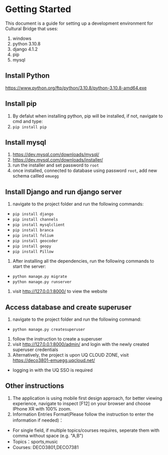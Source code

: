 # Getting Started
This document is a guide for setting up a development environment for Cultural Bridge that uses:
1. windows
1. python 3.10.8
1. django 4.1.2
1. pip
1. mysql
## Install Python
https://www.python.org/ftp/python/3.10.8/python-3.10.8-amd64.exe

## Install pip
1. By defalut when installing python, pip will be installed, if not, navigate to cmd and type:
1. `pip install pip`

## Install mysql
1. https://dev.mysql.com/downloads/mysql/
1. https://dev.mysql.com/downloads/installer/
1. run the installer and set password to `root`
1. once installed, connected to database using password `root`, add new schema callled `emuegg`

## Install Django and run django server
1. navigate to the project folder and run the following commands:
- `pip install django`
- `pip install channels`
- `pip install mysqlclient`
- `pip install branca`
- `pip install folium`
- `pip install geocoder`
- `pip install geopy`
- `pip install Pillow`
1. After installing all the dependencies, run the following commands to start the server:
- `python manage.py migrate`
- `python manage.py runserver`
1. visit http://127.0.0.1:8000/ to view the website

## Access database and create superuser
1. navigate to the project folder and run the following command:
- `python manage.py createsuperuser`
1. follow the instruction to create a superuser
1. visit http://127.0.0.1:8000/admin/ and login with the newly created superuser credentials
1. Alternatively, the project is upon UQ CLOUD ZONE, visit https://deco3801-emuegg.uqcloud.net/
- logging in with the UQ SSO is required


## Other instructions
1. The application is using mobile first design approach, for better viewing experience, navigate to inspect [F12] on your browser and choose IPhone XR with 100% zoom.
1. Information Entries Format(Please follow the instruction to enter the information if needed)：
- For single field, if multiple topics/courses requires, seperate them with comma without space (e.g. "A,B")
- Topics：sports,music
- Courses: DECO3801,DECO7381


